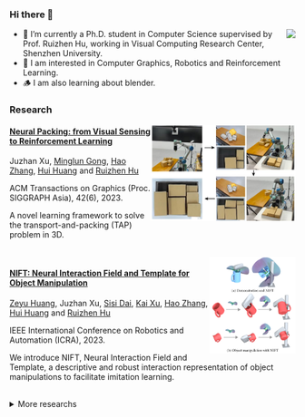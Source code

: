 ### Hi there 👋
<!-- ### 你好👋，我是许聚展 -->


<!-- ######################################################## -->
<img align='right' height='100' src = "https://github-readme-stats.vercel.app/api/top-langs/?username=Juzhan&layout=compact">

- 🔭 I’m currently a Ph.D. student in Computer Science supervised by Prof. Ruizhen Hu, working in Visual Computing Research Center, Shenzhen University.
- 🌱 I am interested in Computer Graphics, Robotics and Reinforcement Learning.
- 🪵 I am also learning about blender.


### Research

<img align='right' height='170' src="./assets/tapnet++/img.jpg" alt="图片" />

#### [Neural Packing: from Visual Sensing to Reinforcement Learning]('https://vcc.tech/research/2023/TAPNet++')

Juzhan Xu, 
<a href="http://socs.uoguelph.ca/~minglun/">Minglun Gong</a>, 
<a href="http://www.cs.sfu.ca/~haoz/">Hao Zhang</a>, 
<a href="http://vcc.szu.edu.cn/~huihuang/">Hui Huang</a> and 
<a href="https://csse.szu.edu.cn/staff/ruizhenhu/index.htm">Ruizhen Hu</a>

ACM Transactions on Graphics (Proc. SIGGRAPH Asia), 42(6), 2023.
<p>A novel learning framework to solve the transport-and-packing (TAP) problem in 3D.</p>
<br/>


<!-- ######################################################## -->

<img align='right' height='170' src="./assets/nift/img.png" alt="图片" />

#### [NIFT: Neural Interaction Field and Template for Object Manipulation]('https://vcc.tech/research/2023/NIFT')

<a href="https://zzilch.github.io/">Zeyu Huang</a>, 
Juzhan Xu, 
<a href="#">Sisi Dai</a>, 
<a href="http://kevinkaixu.net/">Kai Xu</a>, 
<a href="http://www.cs.sfu.ca/~haoz/">Hao Zhang</a>, 
<a href="http://vcc.szu.edu.cn/~huihuang/">Hui Huang</a> and 
<a href="https://csse.szu.edu.cn/staff/ruizhenhu/index.htm">Ruizhen Hu</a>

IEEE International Conference on Robotics and Automation (ICRA), 2023.
<p>We introduce NIFT, Neural Interaction Field and Template, a descriptive and robust interaction representation of object manipulations to facilitate imitation learning.</p>
<br/>

<details>
<summary>More researchs</summary>

<!-- ######################################################## -->
<img align='right' height='170' src="./assets/ibs_grasp/img.jpg" alt="图片" />

#### [Learning High-DOF Reaching-and-Grasping via Dynamic Representation of Gripper-Object Interaction]('https://vcc.tech/research/2022/Grasping')

<a href="#">Qijin She</a>, 
<a href="https://csse.szu.edu.cn/staff/ruizhenhu/index.htm">Ruizhen Hu</a>, 
Juzhan Xu, 
<a href="#">Min Liu</a>, 
<a href="http://kevinkaixu.net/">Kai Xu</a> and 
<a href="http://vcc.szu.edu.cn/~huihuang/">Hui Huang</a>

ACM Transactions on Graphics (Proc. SIGGRAPH), 41(4): 97, 2022.
<p>We approach the problem of high-DOF reaching-and-grasping via learning joint planning of grasp and motion with deep reinforcement learning.</p>
<br/>


<!-- ######################################################## -->
<img align='right' height='170' src="./assets/upright/img.png" alt="图片" />

#### [UprightRL: Upright Orientation Estimation of 3D Shapes via Reinforcement Learning]('https://vcc.tech/research/2021/UprightRL')

<a href="#">Luanmin Chen</a>, 
Juzhan Xu, 
<a href="#">Chuan Wang</a>, 
<a href="https://brotherhuang.github.io/">Haibin Huang</a>, 
<a href="http://vcc.szu.edu.cn/~huihuang/">Hui Huang</a> and 
<a href="https://csse.szu.edu.cn/staff/ruizhenhu/index.htm">Ruizhen Hu</a>

Computer Graphics Forum (Proc. Pacific Graphics), 2021.
<p>In this paper, we study the problem of 3D shape upright orientation estimation from the perspective of reinforcement learning.</p>
<br/>

<!-- ######################################################## -->
<img align='right' height='170' src="./assets/starglyph/img.png" alt="图片" />

#### [Shape-driven Coordinate Ordering for Star Glyph Sets via Reinforcement Learning]('https://vcc.tech/research/2021/STAR')

<a href="https://csse.szu.edu.cn/staff/ruizhenhu/index.htm">Ruizhen Hu</a>, 
<a href="#">Bin Chen</a>, 
Juzhan Xu, 
<a href="http://people.scs.carleton.ca/~olivervankaick/index.html">Oliver van Kaick</a>, 
<a href="https://www.cgmi.uni-konstanz.de/">Oliver Deussen</a> and 
<a href="http://vcc.szu.edu.cn/~huihuang/">Hui Huang</a>

IEEE Transactions on Visualization and Computer Graphics, 2021.
<p>We present a neural optimization model trained with reinforcement learning to solve the coordinate ordering problem for sets of star glyphs.</p>
<br/>


<!-- ######################################################## -->
<img align='right' height='170' src="./assets/tapnet/img.png" alt="图片" />

#### [TAP-Net: Transport-and-Pack using Reinforcement Learning]('https://vcc.tech/research/2020/TAP')

<a href="https://csse.szu.edu.cn/staff/ruizhenhu/index.htm">Ruizhen Hu</a>, 
Juzhan Xu, 
<a href="#">Bin Chen</a>, 
<a href="http://socs.uoguelph.ca/~minglun/">Minglun Gong</a>, 
<a href="http://www.cs.sfu.ca/~haoz/">Hao Zhang</a> and 
<a href="http://vcc.szu.edu.cn/~huihuang/">Hui Huang</a>

ACM Transactions on Graphics (Proc. SIGGRAPH Asia), 42(6), 2020.
<p>We introduce the transport-and-pack (TAP) problem, a frequently encountered instance of real-world packing, and develop a neural optimization solution based on reinforcement learning.</p>
<br/>

</details>
